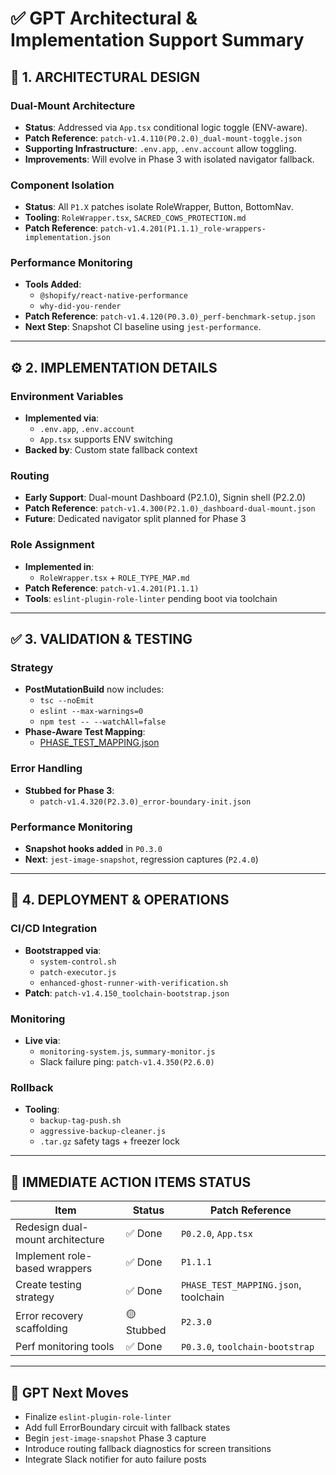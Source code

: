 
# ✅ GPT Architectural & Implementation Support Summary

## 🧱 1. ARCHITECTURAL DESIGN

### Dual-Mount Architecture
- **Status**: Addressed via `App.tsx` conditional logic toggle (ENV-aware).
- **Patch Reference**: `patch-v1.4.110(P0.2.0)_dual-mount-toggle.json`
- **Supporting Infrastructure**: `.env.app`, `.env.account` allow toggling.
- **Improvements**: Will evolve in Phase 3 with isolated navigator fallback.

### Component Isolation
- **Status**: All `P1.X` patches isolate RoleWrapper, Button, BottomNav.
- **Tooling**: `RoleWrapper.tsx`, `SACRED_COWS_PROTECTION.md`
- **Patch Reference**: `patch-v1.4.201(P1.1.1)_role-wrappers-implementation.json`

### Performance Monitoring
- **Tools Added**:
  - `@shopify/react-native-performance`
  - `why-did-you-render`
- **Patch Reference**: `patch-v1.4.120(P0.3.0)_perf-benchmark-setup.json`
- **Next Step**: Snapshot CI baseline using `jest-performance`.

---

## ⚙️ 2. IMPLEMENTATION DETAILS

### Environment Variables
- **Implemented via**:
  - `.env.app`, `.env.account`
  - `App.tsx` supports ENV switching
- **Backed by**: Custom state fallback context

### Routing
- **Early Support**: Dual-mount Dashboard (P2.1.0), Signin shell (P2.2.0)
- **Patch Reference**: `patch-v1.4.300(P2.1.0)_dashboard-dual-mount.json`
- **Future**: Dedicated navigator split planned for Phase 3

### Role Assignment
- **Implemented in**:
  - `RoleWrapper.tsx` + `ROLE_TYPE_MAP.md`
- **Patch Reference**: `patch-v1.4.201(P1.1.1)`
- **Tools**: `eslint-plugin-role-linter` pending boot via toolchain

---

## ✅ 3. VALIDATION & TESTING

### Strategy
- **PostMutationBuild** now includes:
  - `tsc --noEmit`
  - `eslint --max-warnings=0`
  - `npm test -- --watchAll=false`
- **Phase-Aware Test Mapping**:
  - [PHASE_TEST_MAPPING.json](PHASE_TEST_MAPPING.json)

### Error Handling
- **Stubbed for Phase 3**:
  - `patch-v1.4.320(P2.3.0)_error-boundary-init.json`

### Performance Monitoring
- **Snapshot hooks added** in `P0.3.0`
- **Next**: `jest-image-snapshot`, regression captures (`P2.4.0`)

---

## 🚀 4. DEPLOYMENT & OPERATIONS

### CI/CD Integration
- **Bootstrapped via**:
  - `system-control.sh`
  - `patch-executor.js`
  - `enhanced-ghost-runner-with-verification.sh`
- **Patch**: `patch-v1.4.150_toolchain-bootstrap.json`

### Monitoring
- **Live via**:
  - `monitoring-system.js`, `summary-monitor.js`
  - Slack failure ping: `patch-v1.4.350(P2.6.0)`

### Rollback
- **Tooling**:
  - `backup-tag-push.sh`
  - `aggressive-backup-cleaner.js`
  - `.tar.gz` safety tags + freezer lock

---

## 🎯 IMMEDIATE ACTION ITEMS STATUS

| Item | Status | Patch Reference |
|------|--------|-----------------|
| Redesign dual-mount architecture | ✅ Done | `P0.2.0`, `App.tsx` |
| Implement role-based wrappers | ✅ Done | `P1.1.1` |
| Create testing strategy | ✅ Done | `PHASE_TEST_MAPPING.json`, toolchain |
| Error recovery scaffolding | 🟡 Stubbed | `P2.3.0` |
| Perf monitoring tools | ✅ Done | `P0.3.0`, `toolchain-bootstrap` |

---

## 🔐 GPT Next Moves
- Finalize `eslint-plugin-role-linter`
- Add full ErrorBoundary circuit with fallback states
- Begin `jest-image-snapshot` Phase 3 capture
- Introduce routing fallback diagnostics for screen transitions
- Integrate Slack notifier for auto failure posts
